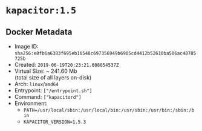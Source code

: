 # `kapacitor:1.5`

## Docker Metadata

- Image ID: `sha256:e8fb6a6383f695eb16548c697356949b6905cd4412b52610ba506ac48785725b`
- Created: `2019-06-19T20:23:21.608054537Z`
- Virtual Size: ~ 241.60 Mb  
  (total size of all layers on-disk)
- Arch: `linux`/`amd64`
- Entrypoint: `["/entrypoint.sh"]`
- Command: `["kapacitord"]`
- Environment:
  - `PATH=/usr/local/sbin:/usr/local/bin:/usr/sbin:/usr/bin:/sbin:/bin`
  - `KAPACITOR_VERSION=1.5.3`
